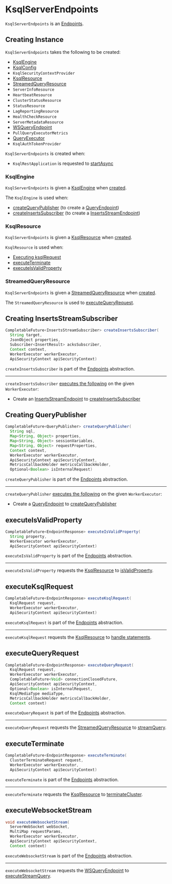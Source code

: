 # KsqlServerEndpoints

`KsqlServerEndpoints` is an [Endpoints](../api/Endpoints.md).

## Creating Instance

`KsqlServerEndpoints` takes the following to be created:

* [KsqlEngine](#ksqlEngine)
* <span id="ksqlConfig"> [KsqlConfig](../KsqlConfig.md)
* <span id="ksqlSecurityContextProvider"> `KsqlSecurityContextProvider`
* [KsqlResource](#ksqlResource)
* [StreamedQueryResource](#streamedQueryResource)
* <span id="serverInfoResource"> `ServerInfoResource`
* <span id="heartbeatResource"> `HeartbeatResource`
* <span id="clusterStatusResource"> `ClusterStatusResource`
* <span id="statusResource"> `StatusResource`
* <span id="lagReportingResource"> `LagReportingResource`
* <span id="healthCheckResource"> `HealthCheckResource`
* <span id="serverMetadataResource"> `ServerMetadataResource`
* <span id="wsQueryEndpoint"> [WSQueryEndpoint](WSQueryEndpoint.md)
* <span id="pullQueryMetrics"> `PullQueryExecutorMetrics`
* <span id="queryExecutor"> [QueryExecutor](QueryExecutor.md)
* <span id="authTokenProvider"> `KsqlAuthTokenProvider`

`KsqlServerEndpoints` is created when:

* `KsqlRestApplication` is requested to [startAsync](KsqlRestApplication.md#startAsync)

### <span id="ksqlEngine"> KsqlEngine

`KsqlServerEndpoints` is given a [KsqlEngine](../KsqlEngine.md) when [created](#creating-instance).

The `KsqlEngine` is used when:

* [createQueryPublisher](#createQueryPublisher) (to create a [QueryEndpoint](QueryEndpoint.md#ksqlEngine))
* [createInsertsSubscriber](#createInsertsSubscriber) (to create a [InsertsStreamEndpoint](InsertsStreamEndpoint.md#ksqlEngine))

### <span id="ksqlResource"> KsqlResource

`KsqlServerEndpoints` is given a [KsqlResource](KsqlResource.md) when [created](#creating-instance).

`KsqlResource` is used when:

* [Executing ksqlRequest](#executeKsqlRequest)
* [executeTerminate](#executeTerminate)
* [executeIsValidProperty](#executeIsValidProperty)

### <span id="streamedQueryResource"> StreamedQueryResource

`KsqlServerEndpoints` is given a [StreamedQueryResource](StreamedQueryResource.md) when [created](#creating-instance).

The `StreamedQueryResource` is used to [executeQueryRequest](#executeQueryRequest).

## <span id="createInsertsSubscriber"> Creating InsertsStreamSubscriber

```java
CompletableFuture<InsertsStreamSubscriber> createInsertsSubscriber(
  String target,
  JsonObject properties,
  Subscriber<InsertResult> acksSubscriber,
  Context context,
  WorkerExecutor workerExecutor,
  ApiSecurityContext apiSecurityContext)
```

`createInsertsSubscriber` is part of the [Endpoints](../api/Endpoints.md#createInsertsSubscriber) abstraction.

---

`createInsertsSubscriber` [executes the following](#executeOnWorker) on the given `WorkerExecutor`:

* Create an [InsertsStreamEndpoint](InsertsStreamEndpoint.md) to [createInsertsSubscriber](InsertsStreamEndpoint.md#createInsertsSubscriber)

## <span id="createQueryPublisher"> Creating QueryPublisher

```java
CompletableFuture<QueryPublisher> createQueryPublisher(
  String sql,
  Map<String, Object> properties,
  Map<String, Object> sessionVariables,
  Map<String, Object> requestProperties,
  Context context,
  WorkerExecutor workerExecutor,
  ApiSecurityContext apiSecurityContext,
  MetricsCallbackHolder metricsCallbackHolder,
  Optional<Boolean> isInternalRequest)
```

`createQueryPublisher` is part of the [Endpoints](../api/Endpoints.md#createQueryPublisher) abstraction.

---

`createQueryPublisher` [executes the following](#executeOnWorker) on the given `WorkerExecutor`:

* Create a [QueryEndpoint](QueryEndpoint.md) to [createQueryPublisher](QueryEndpoint.md#createQueryPublisher)

## <span id="executeIsValidProperty"> executeIsValidProperty

```java
CompletableFuture<EndpointResponse> executeIsValidProperty(
  String property,
  WorkerExecutor workerExecutor,
  ApiSecurityContext apiSecurityContext)
```

`executeIsValidProperty` is part of the [Endpoints](../api/Endpoints.md#executeIsValidProperty) abstraction.

---

`executeIsValidProperty` requests the [KsqlResource](#ksqlResource) to [isValidProperty](KsqlResource.md#isValidProperty).

## <span id="executeKsqlRequest"> executeKsqlRequest

```java
CompletableFuture<EndpointResponse> executeKsqlRequest(
  KsqlRequest request,
  WorkerExecutor workerExecutor,
  ApiSecurityContext apiSecurityContext)
```

`executeKsqlRequest` is part of the [Endpoints](../api/Endpoints.md#executeKsqlRequest) abstraction.

---

`executeKsqlRequest` requests the [KsqlResource](#ksqlResource) to [handle statements](KsqlResource.md#handleKsqlStatements).

## <span id="executeQueryRequest"> executeQueryRequest

```java
CompletableFuture<EndpointResponse> executeQueryRequest(
  KsqlRequest request,
  WorkerExecutor workerExecutor,
  CompletableFuture<Void> connectionClosedFuture,
  ApiSecurityContext apiSecurityContext,
  Optional<Boolean> isInternalRequest,
  KsqlMediaType mediaType,
  MetricsCallbackHolder metricsCallbackHolder,
  Context context)
```

`executeQueryRequest` is part of the [Endpoints](../api/Endpoints.md#executeQueryRequest) abstraction.

---

`executeQueryRequest` requests the [StreamedQueryResource](#streamedQueryResource) to [streamQuery](StreamedQueryResource.md#streamQuery).

## <span id="executeTerminate"> executeTerminate

```java
CompletableFuture<EndpointResponse> executeTerminate(
  ClusterTerminateRequest request,
  WorkerExecutor workerExecutor,
  ApiSecurityContext apiSecurityContext)
```

`executeTerminate` is part of the [Endpoints](../api/Endpoints.md#executeTerminate) abstraction.

---

`executeTerminate` requests the [KsqlResource](#ksqlResource) to [terminateCluster](KsqlResource.md#terminateCluster).

## <span id="executeWebsocketStream"> executeWebsocketStream

```java
void executeWebsocketStream(
  ServerWebSocket webSocket,
  MultiMap requestParams,
  WorkerExecutor workerExecutor,
  ApiSecurityContext apiSecurityContext,
  Context context)
```

`executeWebsocketStream` is part of the [Endpoints](../api/Endpoints.md#executeWebsocketStream) abstraction.

---

`executeWebsocketStream` requests the [WSQueryEndpoint](#wsQueryEndpoint) to [executeStreamQuery](WSQueryEndpoint.md#executeStreamQuery).
